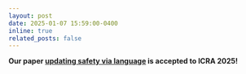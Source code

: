 ```yaml
---
layout: post
date: 2025-01-07 15:59:00-0400
inline: true
related_posts: false
---
```


**Our paper [updating safety via language](https://cmu-intentlab.github.io/language-informed-safe-navigation/) is accepted to ICRA 2025!**